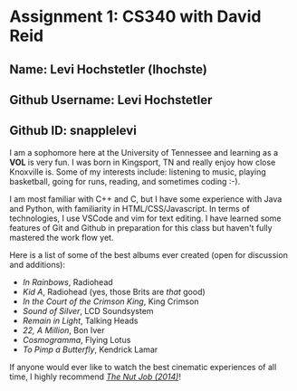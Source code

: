 # Assignment 1: CS340 with David Reid

## Name: Levi Hochstetler (lhochste)
## Github Username: Levi Hochstetler
## Github ID: snapplelevi

I am a sophomore here at the University of Tennessee and learning as a **VOL** is very fun. I
was born in Kingsport, TN and really enjoy how close Knoxville is. Some of my interests include:
listening to music, playing basketball, going for runs, reading, and sometimes coding :-). 

I am most familiar with C++ and C, but I have some experience with Java and Python, with familiarity in HTML/CSS/Javascript.
In terms of technologies, I use VSCode and vim for text editing. I have learned some features of Git and Github in preparation
for this class but haven't fully mastered the work flow yet.

Here is a list of some of the best albums ever created (open for discussion and additions):
- *In Rainbows*, Radiohead
- *Kid A*, Radiohead (yes, those Brits are *that* good)
- *In the Court of the Crimson King*, King Crimson
- *Sound of Silver*, LCD Soundsystem
- *Remain in Light*, Talking Heads
- *22, A Million*, Bon Iver	
- *Cosmogramma*, Flying Lotus
- *To Pimp a Butterfly*, Kendrick Lamar

If anyone would ever like to watch the best cinematic experiences of all time, I highly recommend [*The Nut Job (2014)*](https://the-nut-job.fandom.com/wiki/Main_Page+)!
